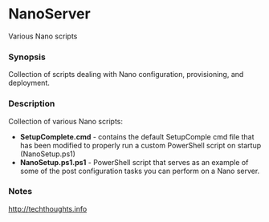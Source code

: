 # NanoServer
Various Nano scripts

### Synopsis

Collection of scripts dealing with Nano configuration, provisioning, and deployment. 

### Description

Collection of various Nano scripts:

* **SetupComplete.cmd** - contains the default SetupComple cmd file that has been modified to properly run a custom PowerShell script on startup (NanoSetup.ps1)
* **NanoSetup.ps1.ps1** - PowerShell script that serves as an example of some of the post configuration tasks you can perform on a Nano server.

### Notes

http://techthoughts.info